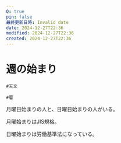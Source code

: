 ```yaml
---
Q: true
pin: false
最終更新日時: Invalid date
date: 2024-12-27T22:36
modified: 2024-12-27T22:36
created: 2024-12-27T22:36
---
```

# 週の始まり

`#天文`

`#暦`

月曜日始まりの人と、日曜日始まりの人がいる。

月曜始まりはJIS規格。

日曜始まりは労働基準法になっている。
